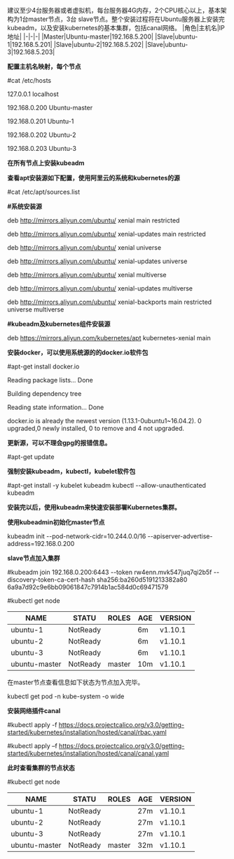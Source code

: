 建议⾄少4台服务器或者虚拟机，每台服务器4G内存，2个CPU核⼼以上，基本架构为1台master节点，3台 slave节点。整个安装过程将在Ubuntu服务器上安装完kubeadm，以及安装kubernetes的基本集群，包括canal⽹络。
|⻆⾊|主机名|IP地址|
|-|-|-|
|Master|Ubuntu-master|192.168.5.200|
|Slave|ubuntu-1|192.168.5.201|
|Slave|ubuntu-2|192.168.5.202|
|Slave|ubuntu-3|192.168.5.203|

**配置主机名映射，每个节点**

#cat /etc/hosts

127.0.0.1 localhost

192.168.0.200 Ubuntu-master

192.168.0.201 Ubuntu-1

192.168.0.202 Ubuntu-2

192.168.0.203 Ubuntu-3

**在所有节点上安装kubeadm**

**查看apt安装源如下配置，使⽤阿⾥云的系统和kubernetes的源**

#cat /etc/apt/sources.list

**#系统安装源**

deb	http://mirrors.aliyun.com/ubuntu/	xenial	main	restricted
 
deb	http://mirrors.aliyun.com/ubuntu/	xenial-updates	main
	restricted 

deb	http://mirrors.aliyun.com/ubuntu/	xenial	universe 

deb	http://mirrors.aliyun.com/ubuntu/	xenial-updates	universe 

deb	http://mirrors.aliyun.com/ubuntu/	xenial	multiverse 

deb	http://mirrors.aliyun.com/ubuntu/	xenial-updates	multiverse 

deb	http://mirrors.aliyun.com/ubuntu/	xenial-backports	main	restricted	universe	multiverse

**#kubeadm及kubernetes组件安装源**

deb	https://mirrors.aliyun.com/kubernetes/apt   kubernetes-xenial	main

**安装docker，可以使⽤系统源的的docker.io软件包**

#apt-get install docker.io 

Reading	package	lists...	Done 

Building	dependency	tree	

Reading	state	information...	Done 

docker.io	is already the	newest	version	(1.13.1-0ubuntu1~16.04.2). 0	
upgraded,0 newly	installed,	0 to	remove	and	4 not upgraded.

**更新源，可以不理会gpg的报错信息。**

#apt-get update 

**强制安装kubeadm，kubectl，kubelet软件包**

#apt-get	install	-y	kubelet	kubeadm	kubectl	--allow-unauthenticated kubeadm

**安装完以后，使⽤kubeadm来快速安装部署Kubernetes集群。**

**使⽤kubeadmin初始化master节点**

kubeadm	init	--pod-network-cidr=10.244.0.0/16	--apiserver-advertise-address=192.168.0.200

**slave节点加⼊集群**

#kubeadm join 192.168.0.200:6443 --token	rw4enn.mvk547juq7qi2b5f	--discovery-token-ca-cert-hash	sha256:ba260d5191213382a80 6a9a7d92c9e6bb09061847c7914b1ac584d0c69471579

#kubectl	get node

|NAME|STATU|ROLES|AGE|VERSION|
|-|-|-|-|-|
|ubuntu-1|NotReady|<none>|6m|v1.10.1|
|ubuntu-2|NotReady|<none>|6m|v1.10.1|
|ubuntu-3|NotReady|<none>|6m|v1.10.1|
|ubuntu-master|NotReady|master|10m|v1.10.1|

在master节点查看信息如下状态为节点加⼊完毕。

kubectl get pod -n	kube-system -o wide

**安装⽹络插件canal**

#kubectl apply -f https://docs.projectcalico.org/v3.0/getting-started/kubernetes/installation/hosted/canal/rbac.yaml

#kubectl	apply –f https://docs.projectcalico.org/v3.0/getting-started/kubernetes/installation/hosted/canal/canal.yaml

**此时查看集群的节点状态**

#kubectl	get node

|NAME|STATU|ROLES|AGE|VERSION|
|-|-|-|-|-|
|ubuntu-1|NotReady|<none>|27m|v1.10.1|
|ubuntu-2|NotReady|<none>|27m|v1.10.1|
|ubuntu-3|NotReady|<none>|27m|v1.10.1|
|ubuntu-master|NotReady|master|32m|v1.10.1|
